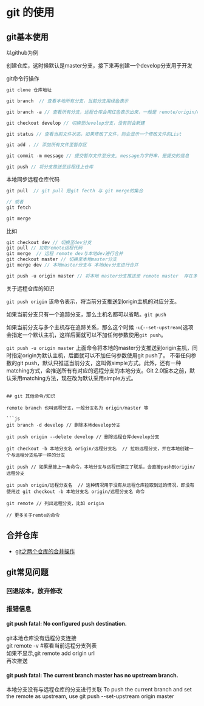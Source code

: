 # git 的使用

## git基本使用

以github为例

创建仓库，这时候默认是master分支，接下来再创建一个develop分支用于开发

git命令行操作

```js
git clone 仓库地址

git branch  // 查看本地所有分支，当前分支用绿色表示

git branch -a // 查看所有分支，远程仓库会用红色表示出来，一般是 remote/origin/master

git checkout develop // 切换至develop分支，没有则会新建

git status // 查看当前文件状态，如果修改了文件，则会显示一个修改文件的List

git add . // 添加所有文件至暂存区

git commit -m message // 提交暂存文件至分支, message为字符串，是提交的信息

git push // 将分支推送至远程线上仓库
```

本地同步远程仓库代码

```js
git pull  // git pull 是git fecth 与 git merge的集合

// 或者
git fetch

git merge
```

比如

```js
git checkout dev // 切换至dev分支
git pull // 拉取remote远程代码
git merge  // 远程 remote dev与本地dev进行合并
git checkout master // 切换至本地master分支
git merge dev // 本地master分支与 本地dev分支进行合并

git push -u origin master // 将本地 master分支推送至 remote master  存在多个远程仓库才会用到 -u
```

关于远程仓库的知识

 `git push origin` 该命令表示，将当前分支推送到origin主机的对应分支。

如果当前分支只有一个追踪分支，那么主机名都可以省略。`git push`

如果当前分支与多个主机存在追踪关系，那么这个时候 `-u`(`--set-upstream`)选项会指定一个默认主机，这样后面就可以不加任何参数使用`git push`。

`git push -u origin master` 上面命令将本地的master分支推送到origin主机，同时指定origin为默认主机，后面就可以不加任何参数使用git push了。
不带任何参数的git push，默认只推送当前分支，这叫做simple方式。此外，还有一种matching方式，会推送所有有对应的远程分支的本地分支。Git 2.0版本之前，默认采用matching方法，现在改为默认采用simple方式。
```

## git 其他命令/知识

remote branch 也叫远程分支，一般分支名为 origin/master 等

```js
git branch -d develop // 删除本地develop分支

git push origin --delete develop // 删除远程仓库develop分支

git checkout -b 本地分支名 origin/远程分支名  // 拉取远程分支，并在本地创建一个与远程分支名字一样的分支

git push // 如果是接上一条命令，本地分支与远程已建立了联系，会直接push到origin/远程分支

git push origin/远程分支名  // 这种情况用于没有从远程仓库拉取到过的情况，即没有使用过 git checkout -b 本地分支名 origin/远程分支名 命令

git remote // 列出远程分支，比如 origin

// 更多关于remte的命令
```

## 合并仓库

- [git之两个仓库的合并操作](https://www.jianshu.com/p/42a10bbfbf97)

## git常见问题

### 回退版本，放弃修改

### 报错信息

#### git push fatal: No configured push destination.
git本地仓库没有远程分支连接  
git remote -v #察看当前远程分支列表  
如果不显示,git remote add origin url  
再次推送  

#### git push fatal: The current branch master has no upstream branch.
本地分支没有与远程仓库的分支进行关联
To push the current branch and set the remote as upstream, use git push --set-upstream origin master
